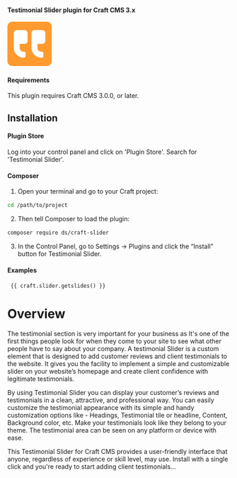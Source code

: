 #### Testimonial Slider plugin for Craft CMS 3.x

<img src="src/icon.svg" alt="icon" width="100" height="100">

#### Requirements

This plugin requires Craft CMS 3.0.0, or later.

## Installation


#### Plugin Store

Log into your control panel and click on 'Plugin Store'. Search for 'Testimonial Slider'.

#### Composer

1. Open your terminal and go to your Craft project:

```bash
cd /path/to/project
```

2. Then tell Composer to load the plugin:

```bash
composer require ds/craft-slider
```

3. In the Control Panel, go to Settings → Plugins and click the “Install” button for Testimonial Slider.

#### Examples

```twig
 {{ craft.slider.getslides() }}
```

# Overview

The testimonial section is very important for your business as It's one of the first things people look for when they come to your site to see what other people have to say about your company. A testimonial Slider is a custom element that is designed to add customer reviews and client testimonials to the website. It gives you the facility to implement a simple and customizable slider on your website’s homepage and create client confidence with legitimate testimonials. 

By using Testimonial Slider you can display your customer’s reviews and testimonials in a clean, attractive, and professional way. You can easily customize the testimonial appearance with its simple and handy customization options like - Headings, Testimonial tile or headline, Content, Background color, etc. Make your testimonials look like they belong to your theme. The testimonial area can be seen on any platform or device with ease. 

This Testimonial Slider for Craft CMS provides a user-friendly interface that anyone, regardless of experience or skill level, may use. Install with a single click and you're ready to start adding client testimonials…


